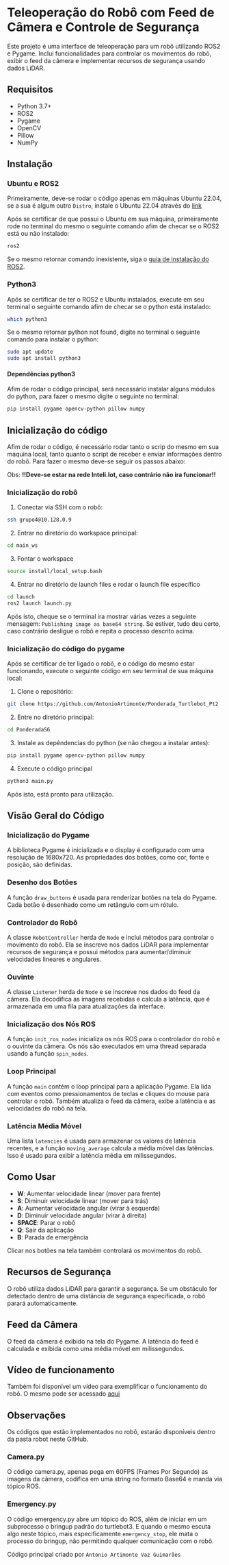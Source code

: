 # Teleoperação do Robô com Feed de Câmera e Controle de Segurança

Este projeto é uma interface de teleoperação para um robô utilizando ROS2 e Pygame. Inclui funcionalidades para controlar os movimentos do robô, exibir o feed da câmera e implementar recursos de segurança usando dados LiDAR.

## Requisitos

- Python 3.7+
- ROS2
- Pygame
- OpenCV
- Pillow
- NumPy

## Instalação

### Ubuntu e ROS2

Primeiramente, deve-se rodar o código apenas em máquinas Ubuntu 22.04, se a sua é algum outro `Distro`, instale o Ubuntu 22.04 através do [link](https://releases.ubuntu.com/jammy/)

Após se certificar de que possui o Ubuntu em sua máquina, primeiramente rode no terminal do mesmo o seguinte comando afim de checar se o ROS2 está ou não instalado:

```bash
ros2
```

Se o mesmo retornar comando inexistente, siga o [guia de instalação do ROS2](https://docs.ros.org/en/foxy/Installation.html).

### Python3

Após se certificar de ter o ROS2 e Ubuntu instalados, execute em seu terminal o seguinte comando afim de checar se o python está instalado:

```bash
which python3
```

Se o mesmo retornar python not found, digite no terminal o seguinte comando para instalar o python:

```bash
sudo apt update
sudo apt install python3
```

#### Dependências python3

Afim de rodar o código principal, será necessário instalar alguns módulos do python, para fazer o mesmo digite o seguinte no terminal:

```bash
pip install pygame opencv-python pillow numpy
```

## Inicialização do código

Afim de rodar o código, é necessário rodar tanto o scrip do mesmo em sua maquina local, tanto quanto o script de receber e enviar informações dentro do robô. Para fazer o mesmo deve-se seguir os passos abaixo:

Obs: **!!Deve-se estar na rede Inteli.Iot, caso contrário não ira funcionar!!**

### Inicialização do robô

1. Conectar via SSH com o robô:

```bash
ssh grupo4@10.128.0.9
```

2. Entrar no diretório do workspace principal:

```bash
cd main_ws
```

3. Fontar o workspace

```bash
source install/local_setup.bash
```

4. Entrar no diretório de launch files e rodar o launch file específico

```bash
cd launch
ros2 launch launch.py
```

Após isto, cheque se o terminal ira mostrar várias vezes a seguinte mensagem: `Publishing image as base64 string`. Se estiver, tudo deu certo, caso contrário desligue o robô e repita o processo descrito acima.

### Inicialização do código do pygame

Após se certificar de ter ligado o robô, e o código do mesmo estar funcionando, execute o seguinte código em seu terminal de sua máquina local:

1. Clone o repositório:

```bash
git clone https://github.com/AntonioArtimonte/Ponderada_Turtlebot_Pt2
```

2. Entre no diretório principal:

```bash
cd PonderadaS6
```

3. Instale as depêndencias do python (se não chegou a instalar antes):

```bash
pip install pygame opencv-python pillow numpy
```

4. Execute o código principal

```bash
python3 main.py
```

Após isto, está pronto para utilização.

## Visão Geral do Código

### Inicialização do Pygame

A biblioteca Pygame é inicializada e o display é configurado com uma resolução de 1680x720. As propriedades dos botões, como cor, fonte e posição, são definidas.

### Desenho dos Botões

A função `draw_buttons` é usada para renderizar botões na tela do Pygame. Cada botão é desenhado como um retângulo com um rótulo.

### Controlador do Robô

A classe `RobotController` herda de `Node` e inclui métodos para controlar o movimento do robô. Ela se inscreve nos dados LiDAR para implementar recursos de segurança e possui métodos para aumentar/diminuir velocidades lineares e angulares.

### Ouvinte

A classe `Listener` herda de `Node` e se inscreve nos dados do feed da câmera. Ela decodifica as imagens recebidas e calcula a latência, que é armazenada em uma fila para atualizações da interface.

### Inicialização dos Nós ROS

A função `init_ros_nodes` inicializa os nós ROS para o controlador do robô e o ouvinte da câmera. Os nós são executados em uma thread separada usando a função `spin_nodes`.

### Loop Principal

A função `main` contém o loop principal para a aplicação Pygame. Ela lida com eventos como pressionamentos de teclas e cliques do mouse para controlar o robô. Também atualiza o feed da câmera, exibe a latência e as velocidades do robô na tela.

### Latência Média Móvel

Uma lista `latencies` é usada para armazenar os valores de latência recentes, e a função `moving_average` calcula a média móvel das latências. Isso é usado para exibir a latência média em milissegundos.

## Como Usar

- **W**: Aumentar velocidade linear (mover para frente)
- **S**: Diminuir velocidade linear (mover para trás)
- **A**: Aumentar velocidade angular (virar à esquerda)
- **D**: Diminuir velocidade angular (virar à direita)
- **SPACE**: Parar o robô
- **Q**: Sair da aplicação
- **B**: Parada de emergência

Clicar nos botões na tela também controlará os movimentos do robô.

## Recursos de Segurança

O robô utiliza dados LiDAR para garantir a segurança. Se um obstáculo for detectado dentro de uma distância de segurança especificada, o robô parará automaticamente.

## Feed da Câmera

O feed da câmera é exibido na tela do Pygame. A latência do feed é calculada e exibida como uma média móvel em milissegundos.

## Vídeo de funcionamento

Também foi disponível um vídeo para exemplificar o funcionamento do robô. O mesmo pode ser acessado [aqui]()

## Observações

Os códigos que estão implementados no robô, estarão disponíveis dentro da pasta robot neste GitHub.

### Camera.py

O código camera.py, apenas pega em 60FPS (Frames Por Segundo) as imagens da câmera, codifica em uma string no formato Base64 e manda via tópico ROS.

### Emergency.py

O código emergency.py abre um tópico do ROS, além de iniciar em um subprocesso o bringup padrão do turtlebot3. E quando o mesmo escuta algo neste tópico, mais especificamente `emergency_stop`, ele mata o processo do bringup, não permitindo qualquer comunicação com o robô.

Código principal criado por `Antonio Artimonte Vaz Guimarães`
